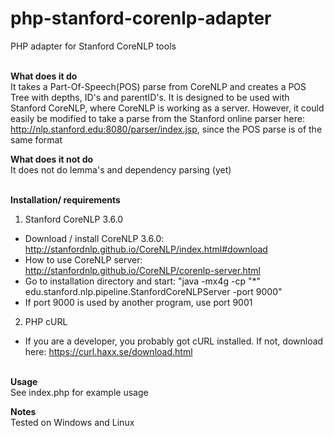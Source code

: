 # php-stanford-corenlp-adapter
PHP adapter for Stanford CoreNLP tools<br /><br />

<b>What does it do</b><br />
It takes a Part-Of-Speech(POS) parse from CoreNLP and creates a POS Tree with depths, ID's and parentID's. It is designed to be used with Stanford CoreNLP, where CoreNLP is working as a server. However, it could easily be modified to take a parse from the Stanford online parser here: http://nlp.stanford.edu:8080/parser/index.jsp, since the POS parse is of the same format

<b>What does it not do</b><br />
It does not do lemma's and dependency parsing (yet)<br /><br />

<b>Installation/ requirements</b><br />
1) Stanford CoreNLP 3.6.0<br />
- Download / install CoreNLP 3.6.0: http://stanfordnlp.github.io/CoreNLP/index.html#download<br />
- How to use CoreNLP server: http://stanfordnlp.github.io/CoreNLP/corenlp-server.html <br />
- Go to installation directory and start: "java -mx4g -cp "*" edu.stanford.nlp.pipeline.StanfordCoreNLPServer -port 9000" <br />
- If port 9000 is used by another program, use port 9001 <br />

2) PHP cURL<br />
- If you are a developer, you probably got cURL installed. If not, download here: https://curl.haxx.se/download.html<br /><br />

<b>Usage</b><br />
See index.php for example usage

<b>Notes</b><br />
Tested on Windows and Linux<br />



